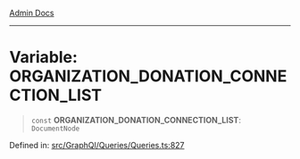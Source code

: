 [Admin Docs](/)

***

# Variable: ORGANIZATION\_DONATION\_CONNECTION\_LIST

> `const` **ORGANIZATION\_DONATION\_CONNECTION\_LIST**: `DocumentNode`


Defined in: [src/GraphQl/Queries/Queries.ts:827](https://github.com/PalisadoesFoundation/talawa-admin/blob/main/src/GraphQl/Queries/Queries.ts#L827)
